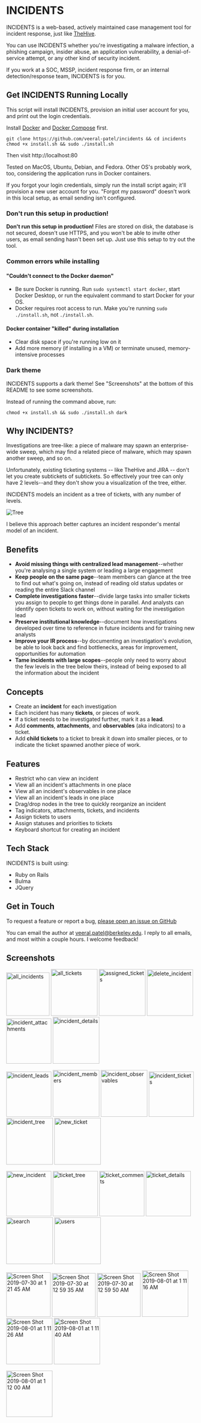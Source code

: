 # INCIDENTS

INCIDENTS is a web-based, actively maintained case management tool for incident response, just like
[TheHive](https://thehive-project.org).

You can use INCIDENTS whether you're investigating a malware infection, a
phishing campaign, insider abuse, an application vulnerability, a
denial-of-service attempt, or any other kind of security incident.

If you work at a SOC, MSSP, incident response firm, or an internal
detection/response team, INCIDENTS is for you.

## Get INCIDENTS Running Locally

This script will install INCIDENTS, provision an initial user account for you, and print out the login credentials.

Install [Docker](https://docs.docker.com/install/) and [Docker Compose](https://docs.docker.com/compose/install/) first.

```
git clone https://github.com/veeral-patel/incidents && cd incidents
chmod +x install.sh && sudo ./install.sh
```

Then visit http://localhost:80

Tested on MacOS, Ubuntu, Debian, and Fedora. Other OS's probably work, too, considering the application runs in Docker containers.

If you forgot your login credentials, simply run the install script again; it'll
provision a new user account for you. "Forgot my password" doesn't work in this
local setup, as email sending isn't configured.

### Don't run this setup in production!

**Don't run this setup in production!** Files are stored on disk, the database is not secured, doesn't use HTTPS, and you won't be able to invite other users, as email sending hasn't been set up. Just use this setup to try out the tool.

### Common errors while installing

#### "Couldn't connect to the Docker daemon"
- Be sure Docker is running. Run `sudo systemctl start docker`, start Docker
  Desktop, or run the equivalent command to start Docker for your OS.
- Docker requires root access to run. Make you're running `sudo ./install.sh`, not `./install.sh`.

#### Docker container "killed" during installation
- Clear disk space if you're running low on it
- Add more memory (if installing in a VM) or terminate unused,
  memory-intensive processes

### Dark theme

INCIDENTS supports a dark theme! See "Screenshots" at the bottom of this README to see some screenshots.

Instead of running the command above, run:

```
chmod +x install.sh && sudo ./install.sh dark
```

## Why INCIDENTS?

Investigations are tree-like: a piece of malware may spawn an enterprise-wide sweep, which may find a related piece of malware, which may spawn
another sweep, and so on.

Unfortunately, existing ticketing systems -- like TheHive and JIRA -- don't let you create subtickets of subtickets. So effectively your
tree can only have 2 levels--and they don't show you a visualization of the tree, either.

INCIDENTS models an incident as a tree of tickets, with any number of levels.

![Tree](https://user-images.githubusercontent.com/12554095/62274952-b8c83a00-b3f5-11e9-8066-b864883b1979.png)

I believe this approach better captures an incident responder's mental model of
an incident.

## Benefits

- **Avoid missing things with centralized lead management**--whether you're analysing a single system or leading a large engagement
- **Keep people on the same page**--team members can glance at the tree to find out what's going on, instead of reading old status updates or reading the entire Slack channel
- **Complete investigations faster**--divide large tasks into smaller tickets you assign to people to get things done in parallel. And analysts can identify open tickets to work on, without waiting for the investigation lead
- **Preserve institutional knowledge**--document how investigations developed over time to reference in future incidents and for training new analysts
- **Improve your IR process**--by documenting an investigation's evolution, be able to look back and find bottlenecks, areas for improvement, opportunities for automation
- **Tame incidents with large scopes**--people only need to worry about the few levels in the tree below theirs, instead of being exposed to all the information about the incident

## Concepts

- Create an **incident** for each investigation
- Each incident has many **tickets**, or pieces of work.
- If a ticket needs to be investigated further, mark it as a **lead**.
- Add **comments**, **attachments**, and **observables** (aka indicators) to a ticket.
- Add **child tickets** to a ticket to break it down into smaller pieces, or to indicate the ticket spawned another piece of work.

## Features

- Restrict who can view an incident
- View all an incident's attachments in one place
- View all an incident's observables in one place
- View all an incident's leads in one place
- Drag/drop nodes in the tree to quickly reorganize an incident
- Tag indicators, attachments, tickets, and incidents
- Assign tickets to users
- Assign statuses and priorities to tickets
- Keyboard shortcut for creating an incident

## Tech Stack

INCIDENTS is built using:

- Ruby on Rails
- Bulma
- JQuery

## Get in Touch

To request a feature or report a bug, [please open an issue on GitHub](https://github.com/veeral-patel/incidents/issues)

You can email the author at [veeral.patel@berkeley.edu](mailto:veeral.patel@berkeley.edu). I reply to all emails, and most within a couple hours. I welcome feedback!

## Screenshots

<p>
<img width="115" alt="all_incidents" src="https://user-images.githubusercontent.com/12554095/62274941-b7970d00-b3f5-11e9-85dd-a0ec255e938b.png">
<img width="124" alt="all_tickets" src="https://user-images.githubusercontent.com/12554095/62274942-b7970d00-b3f5-11e9-93d6-f8863aead33c.png">
<img width="124" alt="assigned_tickets" src="https://user-images.githubusercontent.com/12554095/62274944-b82fa380-b3f5-11e9-9c2c-02287c6c1dee.png">
<img width="123" alt="delete_incident" src="https://user-images.githubusercontent.com/12554095/62274945-b82fa380-b3f5-11e9-9eb4-b54059ac6dfb.png">
<img width="120" alt="incident_attachments" src="https://user-images.githubusercontent.com/12554095/62274946-b82fa380-b3f5-11e9-9428-3eca7f36f37d.png">
<img width="124" alt="incident_details" src="https://user-images.githubusercontent.com/12554095/62274947-b82fa380-b3f5-11e9-8c1a-446e91d6908f.png">
</p>
<p>
<img width="120" alt="incident_leads" src="https://user-images.githubusercontent.com/12554095/62274948-b82fa380-b3f5-11e9-9cba-56a90530a523.png">
<img width="124" alt="incident_members" src="https://user-images.githubusercontent.com/12554095/62274949-b8c83a00-b3f5-11e9-82ee-89ae29775bb7.png">
<img width="124" alt="incident_observables" src="https://user-images.githubusercontent.com/12554095/62274950-b8c83a00-b3f5-11e9-9f99-4f9a5b7701a5.png">
<img width="120" alt="incident_tickets" src="https://user-images.githubusercontent.com/12554095/62274951-b8c83a00-b3f5-11e9-9fbc-4cdc04feea01.png">
<img width="124" alt="incident_tree" src="https://user-images.githubusercontent.com/12554095/62274952-b8c83a00-b3f5-11e9-8066-b864883b1979.png">
<img width="124" alt="new_ticket" src="https://user-images.githubusercontent.com/12554095/62274953-b8c83a00-b3f5-11e9-94be-d1442bc1e7e4.png">
</p>
<p>
<img width="120" alt="new_incident" src="https://user-images.githubusercontent.com/12554095/62274954-b8c83a00-b3f5-11e9-8868-30dedbfdc9f4.png">
<img width="120" alt="ticket_tree" src="https://user-images.githubusercontent.com/12554095/62274955-b960d080-b3f5-11e9-9d20-e7c536935e84.png">
<img width="120" alt="ticket_comments" src="https://user-images.githubusercontent.com/12554095/62274956-b960d080-b3f5-11e9-935e-e726d0ff53dc.png">
<img width="120" alt="ticket_details" src="https://user-images.githubusercontent.com/12554095/62274957-b960d080-b3f5-11e9-94e5-d88bc3fd9191.png">
<img width="124" alt="search" src="https://user-images.githubusercontent.com/12554095/62274959-b960d080-b3f5-11e9-8cc3-2a414a5fff42.png">
<img width="124" alt="users" src="https://user-images.githubusercontent.com/12554095/62274960-b960d080-b3f5-11e9-81cf-d986344332e6.png">
</p>
<p>
<img width="118" alt="Screen Shot 2019-07-30 at 1 21 45 AM" src="https://user-images.githubusercontent.com/12554095/62276698-7b65ab80-b3f9-11e9-88b0-f6581d413dca.png">
<img width="116" alt="Screen Shot 2019-07-30 at 12 59 35 AM" src="https://user-images.githubusercontent.com/12554095/62276699-7b65ab80-b3f9-11e9-9c55-f14052b01130.png">
<img width="116" alt="Screen Shot 2019-07-30 at 12 59 50 AM" src="https://user-images.githubusercontent.com/12554095/62276700-7bfe4200-b3f9-11e9-967f-c5c9469a1f7f.png">
<img width="123" alt="Screen Shot 2019-08-01 at 1 11 16 AM" src="https://user-images.githubusercontent.com/12554095/62276701-7bfe4200-b3f9-11e9-85dc-85cd7cf18fe4.png">
<img width="123" alt="Screen Shot 2019-08-01 at 1 11 26 AM" src="https://user-images.githubusercontent.com/12554095/62276702-7bfe4200-b3f9-11e9-9b16-1685fbb85f29.png">
<img width="123" alt="Screen Shot 2019-08-01 at 1 11 40 AM" src="https://user-images.githubusercontent.com/12554095/62276703-7bfe4200-b3f9-11e9-8146-ae0d4e7aae72.png">
</p>
<p>
<img width="123" alt="Screen Shot 2019-08-01 at 1 12 00 AM" src="https://user-images.githubusercontent.com/12554095/62276704-7bfe4200-b3f9-11e9-8ddc-d445c289461b.png">
</p>
